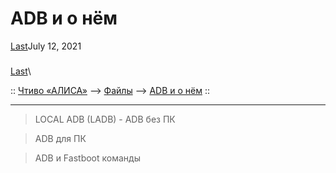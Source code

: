 # ADB и о нём

[Last](https://t.me/i1Last)July 12, 2021

### &#x20;

[Last](https://t.me/i1Last)\


:: [Чтиво «АЛИСА»](https://telegra.ph/Poleznoe-chtivo-b-iH-A-07-12) --> [Файлы](https://telegra.ph/Fajly-07-31) --> [ADB и о нём](broken-reference) ::

***

> LOCAL ADB (LADB) - ADB без ПК

> ADB для ПК

> ADB и Fastboot команды
